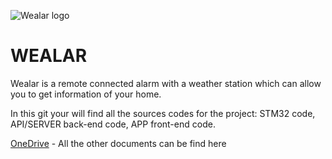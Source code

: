 ![Wealar logo](./WEALAR_LOGO.png)

# WEALAR

Wealar is a remote connected alarm with a weather station which can allow you to get information of your home​.

In this git your will find all the sources codes for the project: STM32 code, API/SERVER back-end code, APP front-end code.

[OneDrive](https://yncrea-my.sharepoint.com/:f:/g/personal/anthony_genson_isen_yncrea_fr/Ehe74XEuGZBIk5dPM-yS434Bm2ZK4so746oYFi7GZDHaPA?e=gvQbwx) - All the other documents can be find here
